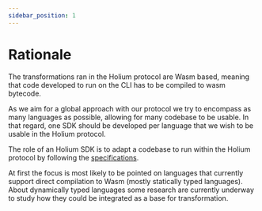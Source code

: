 ```yaml
---
sidebar_position: 1
---
```


# Rationale

The transformations ran in the Holium protocol are Wasm based, meaning that code developed to run on the CLI
has to be compiled to wasm bytecode.

As we aim for a global approach with our protocol we try to encompass as many languages as possible, allowing
for many codebase to be usable. In that regard, one SDK should be developed per language that we wish
to be usable in the Holium protocol. 

The role of an Holium SDK is to adapt a codebase to run within the Holium protocol by following the 
[specifications](./specifications.md). 

At first the focus is most likely to be pointed on languages that currently support direct compilation 
to Wasm (mostly statically typed languages). About dynamically typed languages some research are currently
underway to study how they could be integrated as a base for transformation.



